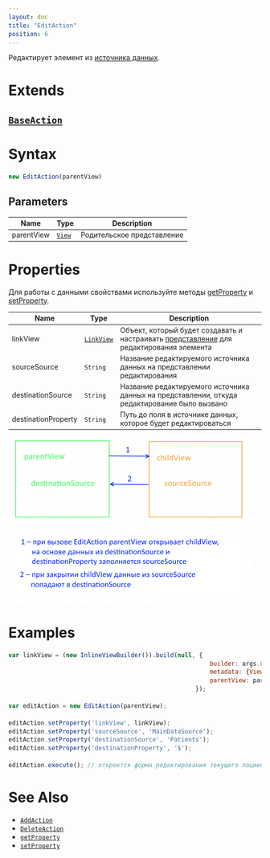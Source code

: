 ```yaml
---
layout: doc
title: "EditAction"
position: 6
---
```


Редактирует элемент из [источника данных](../../DataSources).

# Extends

## [`BaseAction`](../BaseAction/)

# Syntax

```js
new EditAction(parentView)
```

## Parameters

|Name|Type|Description|
|----|----------|---------|
|parentView|[`View`](../../Elements/View/)| Родительское представление |

# Properties

Для работы с данными свойствами используйте методы [getProperty](../BaseAction/BaseAction.getProperty/) и [setProperty](../BaseAction/BaseAction.setProperty/).

|Name|Type|Description|
|----|----|-----------|
|linkView|[`LinkView`](../../Elements/View/LinkView/)|Объект, который будет создавать и настраивать [представление](../../Elements/View/) для редактирования элемента|
|sourceSource|`String`|Название редактируемого источника данных на представлении редактирования|
|destinationSource|`String`|Название редактируемого источника данных на представлении, откуда редактирование было вызвано|
|destinationProperty|`String`|Путь до поля в источнике данных, которое будет редактироваться|

![](Scheme.png)


# Examples

```js
var linkView = (new InlineViewBuilder()).build(null, {
														builder: args.builder, 
														metadata: {View: editPatientView}, 
														parentView: parentView
													});

var editAction = new EditAction(parentView);

editAction.setProperty('linkView', linkView);
editAction.setProperty('sourceSource', 'MainDataSource');
editAction.setProperty('destinationSource', 'Patients');
editAction.setProperty('destinationProperty', '$');

editAction.execute(); // откроется форма редактирования текущего пациента
```

# See Also

* [`AddAction`](../AddAction/)
* [`DeleteAction`](../DeleteAction/)
* [`getProperty`](../BaseAction/BaseAction.getProperty/)
* [`setProperty`](../BaseAction/BaseAction.setProperty/)